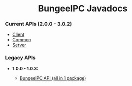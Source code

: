 <h1 style="text-align:center">BungeeIPC Javadocs</h1>

<h3>Current APIs (2.0.0 - 3.0.2)</h3>

<ul>
<li><a href="./client/">Client</a></li>
<li><a href="./common/">Common</a></li>
<li><a href="./server/">Server</a></li>
</ul>

<h3>Legacy APIs</h3>

<ul>
<li><b>1.0.0 - 1.0.3:</b></li>
<ul>
<li><a href="./api-1.0.0/">BungeeIPC API (all in 1 package)</a></li>
</ul>
</ul>
